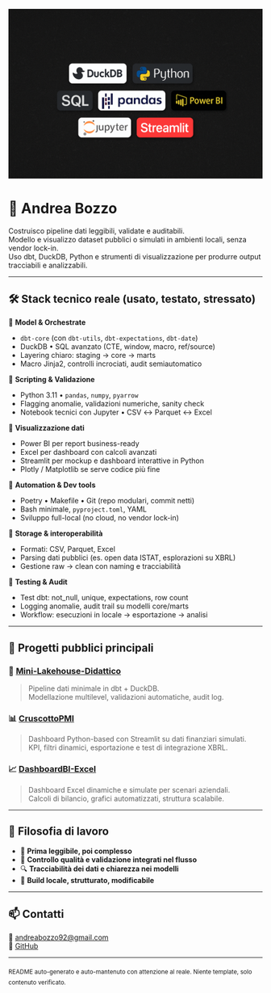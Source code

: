 <p align="center">
  <img src="./assets/tech_banner.png" alt="Tech stack badges banner" />
</p>

# 👋 Andrea Bozzo

Costruisco pipeline dati leggibili, validate e auditabili.  
Modello e visualizzo dataset pubblici o simulati in ambienti locali, senza vendor lock-in.  
Uso dbt, DuckDB, Python e strumenti di visualizzazione per produrre output tracciabili e analizzabili.

---

## 🛠️ Stack tecnico reale (usato, testato, stressato)

🔹 **Model & Orchestrate**
- `dbt-core` (con `dbt-utils`, `dbt-expectations`, `dbt-date`)
- DuckDB • SQL avanzato (CTE, window, macro, ref/source)
- Layering chiaro: staging → core → marts
- Macro Jinja2, controlli incrociati, audit semiautomatico

🔹 **Scripting & Validazione**
- Python 3.11 • `pandas`, `numpy`, `pyarrow`
- Flagging anomalie, validazioni numeriche, sanity check
- Notebook tecnici con Jupyter • CSV ↔ Parquet ↔ Excel

🔹 **Visualizzazione dati**
- Power BI per report business-ready
- Excel per dashboard con calcoli avanzati
- Streamlit per mockup e dashboard interattive in Python
- Plotly / Matplotlib se serve codice più fine

🔹 **Automation & Dev tools**
- Poetry • Makefile • Git (repo modulari, commit netti)
- Bash minimale, `pyproject.toml`, YAML
- Sviluppo full-local (no cloud, no vendor lock-in)

🔹 **Storage & interoperabilità**
- Formati: CSV, Parquet, Excel
- Parsing dati pubblici (es. open data ISTAT, esplorazioni su XBRL)
- Gestione raw → clean con naming e tracciabilità

🔹 **Testing & Audit**
- Test dbt: not_null, unique, expectations, row count
- Logging anomalie, audit trail su modelli core/marts
- Workflow: esecuzioni in locale → esportazione → analisi

---

## 🧪 Progetti pubblici principali

### 🧊 [Mini-Lakehouse-Didattico](https://github.com/AndreaBozzo/Mini-Lakehouse-Didattico)
> Pipeline dati minimale in dbt + DuckDB.  
> Modellazione multilevel, validazioni automatiche, audit log.

### 📊 [CruscottoPMI](https://github.com/AndreaBozzo/CruscottoPMI)
> Dashboard Python-based con Streamlit su dati finanziari simulati.  
> KPI, filtri dinamici, esportazione e test di integrazione XBRL.

### 📈 [DashboardBI-Excel](https://github.com/AndreaBozzo/DashboardBI-Excel)
> Dashboard Excel dinamiche e simulate per scenari aziendali.  
> Calcoli di bilancio, grafici automatizzati, struttura scalabile.

---

## 🧭 Filosofia di lavoro

- 📌 **Prima leggibile, poi complesso**
- 🧪 **Controllo qualità e validazione integrati nel flusso**
- 🔍 **Tracciabilità dei dati e chiarezza nei modelli**
- 🧱 **Build locale, strutturato, modificabile**

---

## 📫 Contatti

📧 [andreabozzo92@gmail.com](mailto:andreabozzo92@gmail.com)  
🔗 [GitHub](https://github.com/AndreaBozzo)

---

<sub>README auto-generato e auto-mantenuto con attenzione al reale. Niente template, solo contenuto verificato.</sub>

